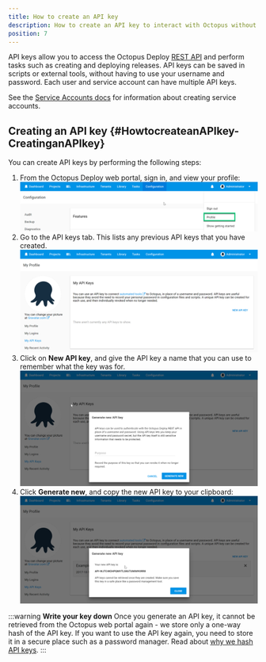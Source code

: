 ```yaml
---
title: How to create an API key
description: How to create an API key to interact with Octopus without the need for a username and password.
position: 7
---
```


API keys allow you to access the Octopus Deploy [REST API](/docs/api-and-integration/api/index.md) and perform tasks such as creating and deploying releases. API keys can be saved in scripts or external tools, without having to use your username and password. Each user and service account can have multiple API keys.

See the [Service Accounts docs](/docs/administration/managing-users-and-teams/service-accounts.md) for information about creating service accounts.

## Creating an API key {#HowtocreateanAPIkey-CreatinganAPIkey}

You can create API keys by performing the following steps:

1. From the Octopus Deploy web portal, sign in, and view your profile:
![](select-profile.png "width=500")
2. Go to the API keys tab. This lists any previous API keys that you have created. 
![](api-keys-view.png "width=500")
3. Click on **New API key**, and give the API key a name that you can use to remember what the key was for. 
![](new-api-key.png "width=500")
4. Click **Generate new**, and copy the new API key to your clipboard:
![](api-key.png "width=500")

:::warning
**Write your key down**
Once you generate an API key, it cannot be retrieved from the Octopus web portal again - we store only a one-way hash of the API key. If you want to use the API key again, you need to store it in a secure place such as a password manager. Read about [why we hash API keys](https://octopusdeploy.com/blog/hashing-api-keys).
:::
